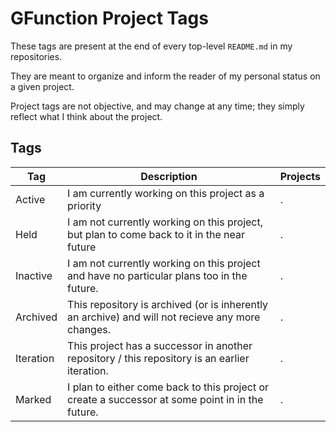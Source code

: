 # GFunction Project Tags

These tags are present at the end of every top-level `README.md` in my repositories.

They are meant to organize and inform the reader of my personal status on a given project.

Project tags are not objective, and may change at any time; they simply reflect what I think about the project.

## Tags
| Tag | Description | Projects |
| --- | ----------- | -------- |
| Active | I am currently working on this project as a priority | . |
| Held | I am not currently working on this project, but plan to come back to it in the near future | . | 
| Inactive | I am not currently working on this project and have no particular plans too in the future. | . |
| Archived | This repository is archived (or is inherently an archive) and will not recieve any more changes. | . |
| Iteration | This project has a successor in another repository / this repository is an earlier iteration. | . |
| Marked | I plan to either come back to this project or create a successor at some point in in the future. | . |
